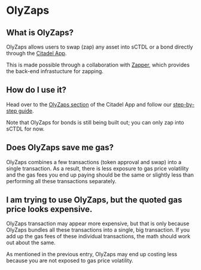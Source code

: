 # OlyZaps

## What is OlyZaps?

OlyZaps allows users to swap (zap) any asset into sCTDL or a bond directly through
the [Citadel App](https://app.olympusdao.finance/#/zap).

This is made possible through a collaboration with [Zapper](https://zapper.fi/),
which provides the back-end infrastucture for zapping.

## How do I use it?

Head over to the [OlyZaps section](https://app.olympusdao.finance/#/zap) of the
Citadel App and follow our [step-by-step guide](../using-the-website/olyzaps.md).

Note that OlyZaps for bonds is still being built out; you can only zap into sCTDL
for now.

## Does OlyZaps save me gas?

OlyZaps combines a few transactions (token approval and swap) into a single transaction.
As a result, there is less exposure to gas price volatility and the gas fees you
end up paying should be the same or slightly less than performing all these
transactions separately.

## I am trying to use OlyZaps, but the quoted gas price looks expensive.

OlyZaps transaction may appear more expensive, but that is only because OlyZaps
bundles all these transactions into a single, big transaction. If you add up
the gas fees of these individual transactions, the math should work out about the
same.

As mentioned in the previous entry, OlyZaps may end up costing less because you
are not exposed to gas price volatility.
